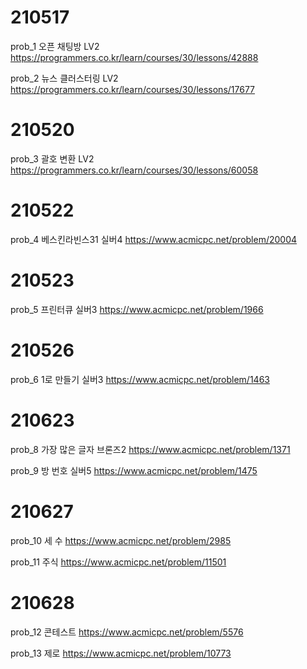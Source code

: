 
# 210517
prob_1 오픈 채팅방 LV2
https://programmers.co.kr/learn/courses/30/lessons/42888

prob_2 뉴스 클러스터링 LV2
https://programmers.co.kr/learn/courses/30/lessons/17677

# 210520
prob_3 괄호 변환 LV2
https://programmers.co.kr/learn/courses/30/lessons/60058

# 210522
prob_4 베스킨라빈스31 실버4
https://www.acmicpc.net/problem/20004

# 210523
prob_5 프린터큐 실버3
https://www.acmicpc.net/problem/1966

# 210526
prob_6 1로 만들기 실버3
https://www.acmicpc.net/problem/1463

# 210623
prob_8 가장 많은 글자 브론즈2
https://www.acmicpc.net/problem/1371

prob_9 방 번호 실버5
https://www.acmicpc.net/problem/1475

# 210627
prob_10 세 수
https://www.acmicpc.net/problem/2985

prob_11 주식
https://www.acmicpc.net/problem/11501

# 210628
prob_12 콘테스트
https://www.acmicpc.net/problem/5576

prob_13 제로
https://www.acmicpc.net/problem/10773
